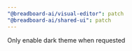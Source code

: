 ```yaml
---
"@breadboard-ai/visual-editor": patch
"@breadboard-ai/shared-ui": patch
---
```


Only enable dark theme when requested
